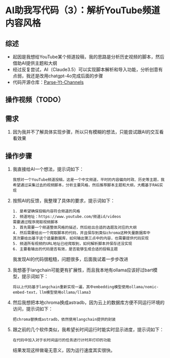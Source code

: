 # AI助我写代码（3）：解析YouTube频道内容风格

## 综述

* 起因是我想给YouTube某个频道投稿，我的思路是分析历史视频的脚本，然后借助AI提供主题和大纲
* 经过反复尝试，AI（Claude3.5）可以实现脚本解析和导入功能，分析创意有点弱，我还是改用chatgpt-4o完成后面的步骤
* 代码开源仓库：[Parse-Yt-Channels](https://github.com/winglight/Parse-Yt-Channels)

## 操作视频（TODO）

## 需求
1. 因为我并不了解具体实现步骤，所以只有模糊的想法，只能尝试跟AI的交互看看效果
   
## 操作步骤

1. 我直接给AI一个想法，提示词如下：
   ```
   我想对一个YouTube频道投稿，这是一个中文频道，平时的内容偏向时政、历史等主题，我希望通过采集过去的视频脚本，分析主要风格，然后推荐脚本主题和大纲，大概基于RAG实现
   ```

2. 按照AI的反馈，我整理了具体的要求，提示词如下：
   ```
   1. 是希望确保投稿内容符合频道的风格
   2. 频道地址：https://www.youtube.com/频道id/videos
   需要通过程序爬取视频脚本
   3. 首先需要一个频道整体风格的描述，然后给出合适的选题及对应的大纲
   4. 然后需要给出一个爬取脚本的代码，并且保存到类似chroma这种矢量数据库中
   其次要给出基于这个适量数据库，如何输出第三点中的内容，也需要提供代码实现
   5. 频道所有视频的URL地址已经爬取到，如何解析脚本并保存还没实现
   6. 主要看输出的代码是否有效，是否能够生成合适的投稿主题
   ```

   我发现AI的代码很粗糙，问题很多，后面我试着一步步改进

3. 我想基于langchain可能更有扩展性，而且我本地有ollama应该好过bart模型，提示词如下：
   ```
   将以上代码基于langchain重新实现一遍，其中embedding模型使用ollama/nomic-embed-text，llm模型使用ollama/llama3
   ```

4. 然后我想把本地chroma换成astradb，因为云上的数据库方便不同运行环境的访问，提示词如下：
   ```
   把chroma替换成astradb，依然使用langchain提供的封装
   ```

5. 跟之前的几个软件类似，我希望长时间运行时能实时显示进度，提示词如下：
   ```
   在代码中加入对于长时间运行的任务进行计时并打印的功能
   ```

   结果发现这样做毫无意义，因为运行速度其实很快。